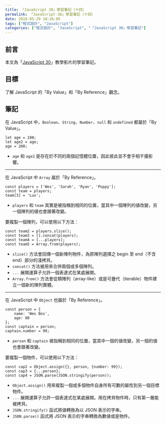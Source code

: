 ```yaml
---
title: 「JavaScript 30」學習筆記（十四）
permalink: 「JavaScript-30」學習筆記（十四）
date: 2018-05-29 10:26:05
tags: ["程式設計", "JavaScript"]
categories: ["程式設計", "JavaScript", "「JavaScript 30」學習筆記"]
---
```


## 前言

本文為「[JavaScript 30](https://javascript30.com/)」教學影片的學習筆記。

## 目標

了解 JavaScript 的「By Value」和「By Reference」觀念。

## 筆記

在 JavaScript 中，`Boolean`、`String`、`Number`、`null` 和 `undefined` 都屬於「By Value」。

```JS
let age = 100;
let age2 = age;
age = 200;
```

- `age` 和 `age2` 是存在於不同的兩個記憶體位置，因此彼此並不會乎相干擾影響。

---

在 JavaScript 中 `Array` 屬於「By Reference」。

```JS
const players = ['Wes', 'Sarah', 'Ryan', 'Poppy'];
const team = players;
team[3] = 'Lux';
```

- `players` 和 `team` 其實是被指稱到相同的位置，當其中一個陣列的値改變，另一個陣列的値也會跟著改變。

要複製一個陣列，可以使用以下方法：

```JS
const team2 = players.slice();
const team3 = [].concat(players);
const team4 = [...players];
const team5 = Array.from(players);
```

- `slice()` 方法會回傳一個新陣列物件，為原陣列選擇之 begin 至 end（不含 end）部分的淺拷貝。
- `concat()` 方法被用來合併兩個或多個陣列。
- `...` 展開運算子允許一個表達式在某處展開。
- `Array.from()` 方法會從類陣列（array-like）或是可疊代（iterable）物件建立一個新的陣列實體。

---

在 JavaScript 中 `Object` 也屬於「By Reference」。

```JS
const person = {
    name: 'Wes Bos',
    age: 80
};
const captain = person;
captain.number = 99;
```

- `person` 和 `captain` 被指稱到相同的位置，當其中一個的値改變，另一個的値也會跟著改變。

要複製一個物件，可以使用以下方法：

```JS
const cap2 = Object.assign({}, person, {number: 99});
const cap3 = {...person};
const cap4 = JSON.parse(JSON.stringify(person));
```

- `Object.assign()` 用來複製一個或多個物件自身所有可數的屬性到另一個目標物件。
- `...` 展開運算子允許一個表達式在某處展開。用在拷貝物件時，只有第一層能被拷貝。
- `JSON.stringify()` 函式將値轉換為以 JSON 表示的字串。
- `JSON.parse()` 函式將 JSON 表示的字串轉換為數値或是物件。
